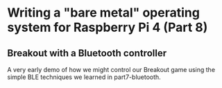 Writing a "bare metal" operating system for Raspberry Pi 4 (Part 8)
===================================================================

Breakout with a Bluetooth controller
------------------------------------
A very early demo of how we might control our Breakout game using the simple BLE techniques we learned in part7-bluetooth.
